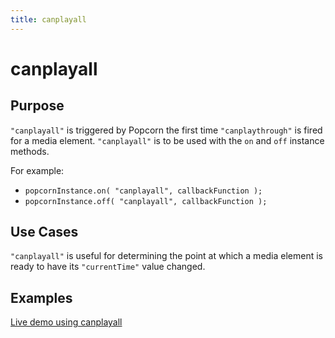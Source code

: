 ```yaml
---
title: canplayall
---
```

# canplayall #

## Purpose ##

`"canplayall"` is triggered by Popcorn the first time `"canplaythrough"` is fired for a media element. `"canplayall"` is to be used with the `on` and `off` instance methods.

For example:
* `popcornInstance.on( "canplayall", callbackFunction );`
* `popcornInstance.off( "canplayall", callbackFunction );`

## Use Cases ##

`"canplayall"` is useful for determining the point at which a media element is ready to have its `"currentTime"` value changed.

## Examples ##

[Live demo using canplayall](http://jsfiddle.net/popcornjs/PTTrq/)
